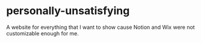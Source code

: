 # personally-unsatisfying
A website for everything that I want to show cause Notion and Wix were not customizable enough for me.
